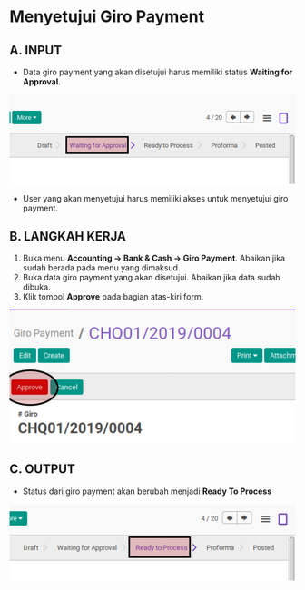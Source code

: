 # Menyetujui Giro Payment

## A. INPUT

* Data giro payment yang akan disetujui harus memiliki status **Waiting for Approval**.

![](../../img/giro-payment/status-waiting-for-approval.png)

* User yang akan menyetujui harus memiliki akses untuk menyetujui giro payment.

## B. LANGKAH KERJA

1. Buka menu **Accounting -> Bank & Cash -> Giro Payment**. Abaikan jika sudah berada
pada menu yang dimaksud.
2. Buka data giro payment yang akan disetujui. Abaikan jika data sudah dibuka.
3. Klik tombol **Approve** pada bagian atas-kiri form.

![](../../img/giro-payment/tombol-approve.png)

## C. OUTPUT

* Status dari giro payment akan berubah menjadi **Ready To Process**

![](../../img/giro-payment/status-ready-to-process.png)
